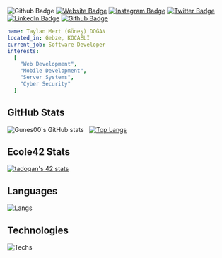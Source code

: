 ![Github Badge](https://komarev.com/ghpvc/?username=Gunes00&color=blueviolet)
[![Website Badge](https://img.shields.io/badge/-Website-1db5e7?style=flat-quare&labelColor=1db5e7&logo=internetexplorer&logoColor=white&link=link)](https://gunes00.me)
[![Instagram Badge](https://img.shields.io/badge/-Instagram-C13584?style=flat-quare&labelColor=C13584&logo=instagram&logoColor=white&link=link)](https://instagram.com/gunes.0_0)
[![Twitter Badge](https://img.shields.io/badge/-Twitter-1d9bf0?style=flat-quare&labelColor=1d9bf0&logo=twitter&logoColor=white&link=link)](https://twitter.com/f47ck)
[![LinkedIn Badge](https://img.shields.io/badge/-LinkedIn-0a66c2?style=flat-quare&labelColor=0a66c2&logo=linkedin&logoColor=white&link=link)](https://www.linkedin.com/in/taylan-mert-doğan-20ab4225a/)
[![Github Badge](https://img.shields.io/badge/-Github-000000?style=flat-quare&labelColor=000000&logo=github&logoColor=white&link=link)](https://github.com/Gunes00)
```yaml
name: Taylan Mert (Güneş) DOĞAN
located_in: Gebze, KOCAELİ
current_job: Software Developer
interests:
  [
    "Web Development",
    "Mobile Development",
    "Server Systems",
    "Cyber Security"
  ]
```
## GitHub Stats
![Gunes00's GitHub stats](https://github-readme-stats.vercel.app/api?username=Gunes00&show_icons=true&theme=synthwave) &nbsp;&nbsp;[![Top Langs](https://github-readme-stats.vercel.app/api/top-langs/?username=Gunes00&layout=compact&theme=synthwave)](https://github.com/Gunes00)
## Ecole42 Stats
[![tadogan's 42 stats](https://badge42.vercel.app/api/v2/cle05k3fo00400gmhnjwhc74n/stats?cursusId=21&coalitionId=232)](https://github.com/JaeSeoKim/badge42)
## Languages
![Langs](https://skillicons.dev/icons?i=c,")
## Technologies
![Techs](https://skillicons.dev/icons?i=vscode,git,vim,bash,mysql,wordpress,ps,")
